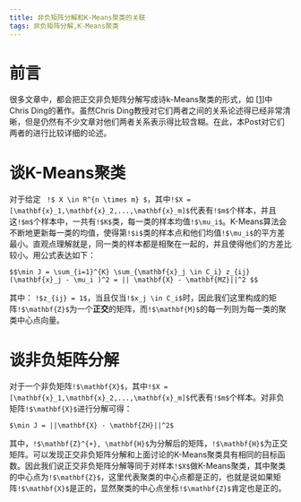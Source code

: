 ```yaml
---
title: 非负矩阵分解和K-Means聚类的关联
tags: 非负矩阵分解,K-Means聚类
---
```


# 前言
很多文章中，都会把正交非负矩阵分解写成诗k-Means聚类的形式，如 [[1]]中Chris Ding的著作。虽然Chris Ding教授对它们两者之间的关系论述得已经非常清晰，但是仍然有不少文章对他们两者关系表示得比较含糊。在此，本Post对它们两者的进行比较详细的论述。

# 谈K-Means聚类
对于给定  ` !$ X \in R^{n \times m} $`，其中`!$X = [\mathbf{x}_1,\mathbf{x}_2,...,\mathbf{x}_m]$`代表有`!$m$`个样本，并且这`!$m$`个样本中，一共有`!$K$`类，每一类的样本均值`!$\mu_i$`。K-Means算法会不断地更新每一类的均值，使得第`!$i$`类的样本点和他们均值`!$\mu_i$`的平方差最小。直观点理解就是，同一类的样本都是相聚在一起的，并且使得他们的方差比较小。用公式表达如下：
```mathjax!
$$\min J = \sum_{i=1}^{K} \sum_{\mathbf{x}_j \in C_i} z_{ij} (\mathbf{x}_j - \mu_i )^2 = || \mathbf{X} - \mathbf{MZ}||^2 $$
```
其中：
`!$z_{ij} = 1$`，当且仅当`!$x_j \in C_i$`时，因此我们这里构成的矩阵`!$\mathbf{Z}$`为一个**正交**的矩阵，而`!$\mathbf{M}$`的每一列则为每一类的聚类中心点向量。

# 谈非负矩阵分解
对于一个非负矩阵`!$\mathbf{X}$`，其中`!$X = [\mathbf{x}_1,\mathbf{x}_2,...,\mathbf{x}_m]$`代表有`!$m$`个样本。对非负矩阵`!$\mathbf{X}$`进行分解可得：
```mathjax!
$\min J = ||\mathbf{X} - \mathbf{ZH}||^2$
```
其中，`!$\mathbf{Z}^{+}, \mathbf{H}$`为分解后的矩阵，`!$\mathbf{H}$`为正交矩阵。可以发现正交非负矩阵分解和上面讨论的K-Means聚类具有相同的目标函数。因此我们说正交非负矩阵分解等同于对样本`!$X$`做K-Means聚类，其中聚类的中心点为`!$\mathbf{Z}$`，这里代表聚类的中心点都是正的，也就是说如果矩阵`!$\mathbf{X}$`是正的，显然聚类的中心点坐标`!$\mathbf{Z}$`肯定也是正的。

[1]: http://ranger.uta.edu/~chqding/papers/NMF-SDM2005.pdf